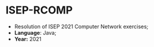 # ISEP-RCOMP
* Resolution of ISEP 2021 Computer Network exercises;
* **Language**: Java;
* **Year:** 2021
